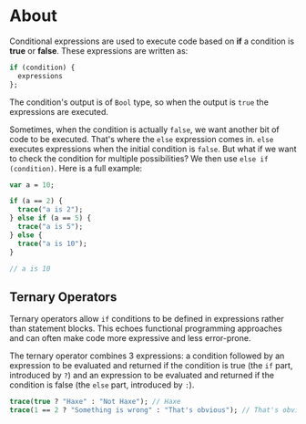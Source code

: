# About

Conditional expressions are used to execute code based on **if** a condition is **true** or **false**. These expressions are written as:

```haxe
if (condition) {
  expressions
};
```

The condition's output is of `Bool` type, so when the output is `true` the expressions are executed.

Sometimes, when the condition is actually `false`, we want another bit of code to be executed. That's where the `else` expression comes in. `else` executes expressions when the initial condition is `false`. But what if we want to check the condition for multiple possibilities? We then use `else if (condition)`. Here is a full example:

```haxe
var a = 10;

if (a == 2) {
  trace("a is 2");
} else if (a == 5) {
  trace("a is 5");
} else {
  trace("a is 10");
}

// a is 10
```

## Ternary Operators

Ternary operators allow `if` conditions to be defined in expressions rather than statement blocks. This echoes functional programming approaches and can often make code more expressive and less error-prone.

The ternary operator combines 3 expressions: a condition followed by an expression to be evaluated and returned if the condition is true (the `if` part, introduced by `?`) and an expression to be evaluated and returned if the condition is false (the `else` part, introduced by `:`).

```haxe
trace(true ? "Haxe" : "Not Haxe"); // Haxe
trace(1 == 2 ? "Something is wrong" : "That's obvious"); // That's obvious
```
